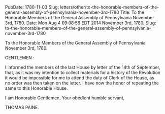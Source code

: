 PubDate: 1780-11-03
Slug: letters/other/to-the-honorable-members-of-the-general-assembly-of-pennsylvania-november-3rd-1780
Title: To the Honorable Members of the General Assembly of Pennsylvania  November 3rd, 1780.
Date: Mon Aug  4 09:08:56 EDT 2014
   November 3rd, 1780. Slug:
   to-the-honorable-members-of-the-general-assembly-of-pennsylvania-november-3rd-1780

   To the Honorable Members of the General Assembly of Pennsylvania  November
   3rd, 1780.

   GENTLEMEN :

   I informed the members of the last House by letter of the 14th of
   September, that, as it was my intention to collect materials for a history
   of the Revolution it would be impossible for me to attend the duty of
   Clerk of the House, as no order was then taken on the letter. I have now
   the honor of repeating the same to this Honorable House.

   I am Honorable Gentlemen, Your obedient humble servant,

   THOMAS PAINE.

    
